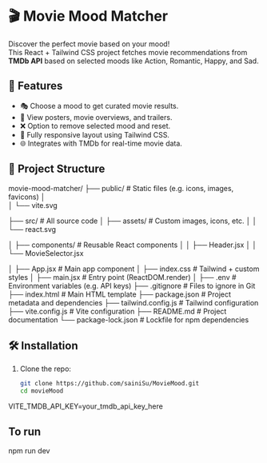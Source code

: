 # 🎬 Movie Mood Matcher

Discover the perfect movie based on your mood!  
This React + Tailwind CSS project fetches movie recommendations from **TMDb API** based on selected moods like Action, Romantic, Happy, and Sad.

## 🚀 Features

- 🎭 Choose a mood to get curated movie results.
- 🎥 View posters, movie overviews, and trailers.
- ❌ Option to remove selected mood and reset.
- 📱 Fully responsive layout using Tailwind CSS.
- 🌐 Integrates with TMDb for real-time movie data.

## 🧱 Project Structure

movie-mood-matcher/
├── public/                     # Static files (e.g. icons, images, favicons)
│  
│   └── vite.svg

├── src/                        # All source code
│   ├── assets/                 # Custom images, icons, etc.
│   │   └── react.svg

│   ├── components/             # Reusable React components
│   │   ├── Header.jsx
│   │   └── MovieSelector.jsx

│   ├── App.jsx                 # Main app component
│   ├── index.css               # Tailwind + custom styles
│   ├── main.jsx                # Entry point (ReactDOM.render)
│
├── .env                        # Environment variables (e.g. API keys)
├── .gitignore                  # Files to ignore in Git
├── index.html                 # Main HTML template
├── package.json                # Project metadata and dependencies
├── tailwind.config.js          # Tailwind configuration
├── vite.config.js              # Vite configuration
├── README.md                   # Project documentation
└── package-lock.json           # Lockfile for npm dependencies


## 🛠️ Installation

1. Clone the repo:
   ```bash
   git clone https://github.com/sainiSu/MovieMood.git
   cd movieMood


VITE_TMDB_API_KEY=your_tmdb_api_key_here



## To run

npm run dev
